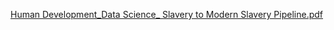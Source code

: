 [Human Development_Data Science_ Slavery to Modern Slavery Pipeline.pdf](https://github.com/otmeyer/data150hd-ds/files/7658115/Human.Development_Data.Science_.Slavery.to.Modern.Slavery.Pipeline.pdf)
